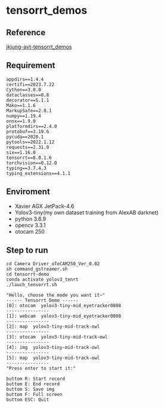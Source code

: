 # tensorrt_demos

Reference
----------------- 
[jkjung-avt-tensorrt_demos](https://github.com/jkjung-avt/tensorrt_demos)

## Requirement

```
appdirs==1.4.4
certifi==2023.7.22
Cython==3.0.0
dataclasses==0.8
decorator==5.1.1
Mako==1.1.6
MarkupSafe==2.0.1
numpy==1.19.4
onnx==1.9.0
platformdirs==2.4.0
protobuf==3.19.6
pycuda==2020.1
pytools==2022.1.12
requests==2.31.0
six==1.16.0
tensorrt==8.0.1.6
torchvision==0.12.0
typing==3.7.4.3
typing_extensions==4.1.1
```

## Enviroment

- Xavier AGX JetPack-4.6
- Yolov3-tiny(my own dataset training from AlexAB darknet)
- python 3.6.9
- opencv 3.3.1
- otocam 250

## Step to run

```
cd Camera Driver_oToCAM250_Ver_0.02
sh command_gstreamer.sh
cd tensorrt-demo
conda activate yolov3_tenrt
./lauch_tensorrt.sh
```
```
"Hello, choose the mode you want it~"
------ Tensorrt Demo ------
[0]: otocam  yolov3-tiny-mid_eyetracker0808
----------------
[1]: webcam  yolov3-tiny-mid_eyetracker0808
----------------
[2]: map  yolov3-tiny-mid-track-owl
----------------
[3]: otocam  yolov3-tiny-mid-track-owl
----------------
[4]: img  yolov3-tiny-mid-track-owl
----------------
[5]: map  yolov3-tiny-mid-track-owl
----------------
"Press enter to start it:"
```
```
buttom R: Start record
buttom E: End record
buttom S: Save img
buttom F: Full screen
buttom ESC: Quit
```

